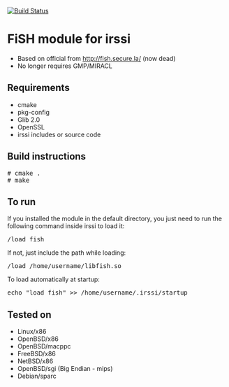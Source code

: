 [![Build Status](https://travis-ci.org/falsovsky/FiSH-irssi.svg?branch=master)](https://travis-ci.org/falsovsky/FiSH-irssi)

# FiSH module for irssi

* Based on official from http://fish.secure.la/ (now dead)
* No longer requires GMP/MIRACL

## Requirements

* cmake
* pkg-config
* Glib 2.0
* OpenSSL
* irssi includes or source code

## Build instructions

<pre>
# cmake .
# make
</pre>

## To run

If you installed the module in the default directory, you just need to run the following command inside irssi to load it:
<pre>/load fish</pre>
If not, just include the path while loading:
<pre>/load /home/username/libfish.so</pre>

To load automatically at startup:
<pre>echo "load fish" >> /home/username/.irssi/startup</pre>

## Tested on
* Linux/x86
* OpenBSD/x86
* OpenBSD/macppc
* FreeBSD/x86
* NetBSD/x86
* OpenBSD/sgi (Big Endian - mips)
* Debian/sparc
